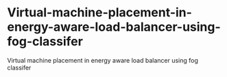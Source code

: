 # Virtual-machine-placement-in-energy-aware-load-balancer-using-fog-classifer
Virtual machine placement in energy aware load balancer using fog classifer
